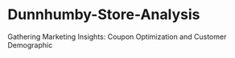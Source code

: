 # Dunnhumby-Store-Analysis
Gathering Marketing Insights: Coupon Optimization and Customer Demographic
